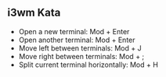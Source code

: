 ## i3wm Kata

- Open a new terminal: Mod + Enter
- Open another terminal: Mod + Enter
- Move left between terminals: Mod + J
- Move right between terminals: Mod + ;
- Split current terminal horizontally: Mod + H
 
